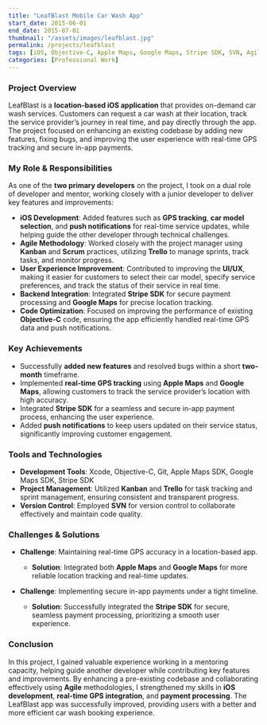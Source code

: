 ```yaml
---
title: "LeafBlast Mobile Car Wash App"  
start_date: 2015-06-01  
end_date: 2015-07-01  
thumbnail: "/assets/images/leafblast.jpg"  
permalink: /projects/leafblast  
tags: [iOS, Objective-C, Apple Maps, Google Maps, Stripe SDK, SVN, Agile, Kanban, Trello]  
categories: [Professional Work]  
---
```


### Project Overview
LeafBlast is a **location-based iOS application** that provides on-demand car wash services. Customers can request a car wash at their location, track the service provider’s journey in real time, and pay directly through the app. The project focused on enhancing an existing codebase by adding new features, fixing bugs, and improving the user experience with real-time GPS tracking and secure in-app payments.

### My Role & Responsibilities
As one of the **two primary developers** on the project, I took on a dual role of developer and mentor, working closely with a junior developer to deliver key features and improvements:
- **iOS Development**: Added features such as **GPS tracking**, **car model selection**, and **push notifications** for real-time service updates, while helping guide the other developer through technical challenges.
- **Agile Methodology**: Worked closely with the project manager using **Kanban** and **Scrum** practices, utilizing **Trello** to manage sprints, track tasks, and monitor progress.
- **User Experience Improvement**: Contributed to improving the **UI/UX**, making it easier for customers to select their car model, specify service preferences, and track the status of their service in real time.
- **Backend Integration**: Integrated **Stripe SDK** for secure payment processing and **Google Maps** for precise location tracking.
- **Code Optimization**: Focused on improving the performance of existing **Objective-C** code, ensuring the app efficiently handled real-time GPS data and push notifications.

### Key Achievements
- Successfully **added new features** and resolved bugs within a short **two-month** timeframe.
- Implemented **real-time GPS tracking** using **Apple Maps** and **Google Maps**, allowing customers to track the service provider’s location with high accuracy.
- Integrated **Stripe SDK** for a seamless and secure in-app payment process, enhancing the user experience.
- Added **push notifications** to keep users updated on their service status, significantly improving customer engagement.

### Tools and Technologies
- **Development Tools**: Xcode, Objective-C, Git, Apple Maps SDK, Google Maps SDK, Stripe SDK
- **Project Management**: Utilized **Kanban** and **Trello** for task tracking and sprint management, ensuring consistent and transparent progress.
- **Version Control**: Employed **SVN** for version control to collaborate effectively and maintain code quality.

### Challenges & Solutions
- **Challenge**: Maintaining real-time GPS accuracy in a location-based app.
  - **Solution**: Integrated both **Apple Maps** and **Google Maps** for more reliable location tracking and real-time updates.

- **Challenge**: Implementing secure in-app payments under a tight timeline.
  - **Solution**: Successfully integrated the **Stripe SDK** for secure, seamless payment processing, prioritizing a smooth user experience.

### Conclusion
In this project, I gained valuable experience working in a mentoring capacity, helping guide another developer while contributing key features and improvements. By enhancing a pre-existing codebase and collaborating effectively using **Agile** methodologies, I strengthened my skills in **iOS development**, **real-time GPS integration**, and **payment processing**. The LeafBlast app was successfully improved, providing users with a better and more efficient car wash booking experience.
